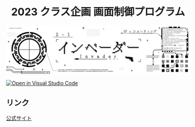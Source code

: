 <h1 align="center">2023 クラス企画 画面制御プログラム</h1>

![ロゴ](./src/img/README/logo.png)

[![Open in Visual Studio Code](https://img.shields.io/static/v1?logo=visualstudiocode&label=&message=Open%20in%20Visual%20Studio%20Code&labelColor=2c2c32&color=007acc&logoColor=007acc)](https://open.vscode.dev/syuuma-ito/2023-school-festival-screen-controller)

## リンク

[公式サイト](https://qrtn.jp/ppq7njn "公式サイト")
